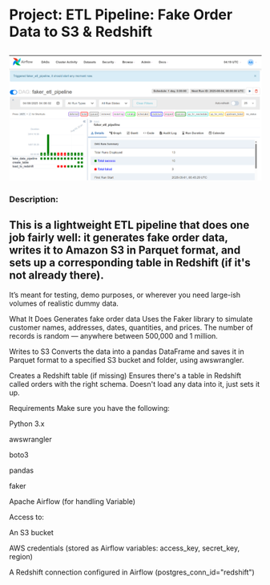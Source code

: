 # Project: ETL Pipeline: Fake Order Data to S3 & Redshift
![Alt text](faker_new.png)
---
### Description:
This is a lightweight ETL pipeline that does one job fairly well: it generates fake order data, writes it to Amazon S3 in Parquet format, and sets up a corresponding table in Redshift (if it's not already there).
---
It’s meant for testing, demo purposes, or wherever you need large-ish volumes of realistic dummy data.

What It Does
Generates fake order data
Uses the Faker library to simulate customer names, addresses, dates, quantities, and prices. The number of records is random — anywhere between 500,000 and 1 million.

Writes to S3
Converts the data into a pandas DataFrame and saves it in Parquet format to a specified S3 bucket and folder, using awswrangler.

Creates a Redshift table (if missing)
Ensures there's a table in Redshift called orders with the right schema. Doesn't load any data into it, just sets it up.

Requirements
Make sure you have the following:

Python 3.x

awswrangler

boto3

pandas

faker

Apache Airflow (for handling Variable)

Access to:

An S3 bucket

AWS credentials (stored as Airflow variables: access_key, secret_key, region)

A Redshift connection configured in Airflow (postgres_conn_id="redshift")

